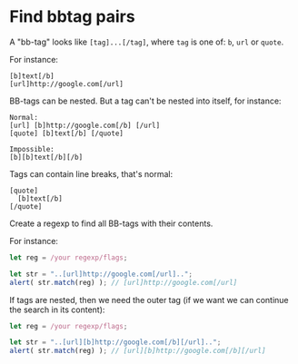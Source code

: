 # Find bbtag pairs

A "bb-tag" looks like `[tag]...[/tag]`, where `tag` is one of: `b`, `url` or `quote`.

For instance:
```
[b]text[/b]
[url]http://google.com[/url]
```

BB-tags can be nested. But a tag can't be nested into itself, for instance:

```
Normal:
[url] [b]http://google.com[/b] [/url]
[quote] [b]text[/b] [/quote]

Impossible:
[b][b]text[/b][/b]
```

Tags can contain line breaks, that's normal:

```
[quote]
  [b]text[/b]
[/quote]
```

Create a regexp to find all BB-tags with their contents.

For instance:

```js
let reg = /your regexp/flags;

let str = "..[url]http://google.com[/url]..";
alert( str.match(reg) ); // [url]http://google.com[/url]
```

If tags are nested, then we need the outer tag (if we want we can continue the search in its content):

```js
let reg = /your regexp/flags;

let str = "..[url][b]http://google.com[/b][/url]..";
alert( str.match(reg) ); // [url][b]http://google.com[/b][/url]
```
